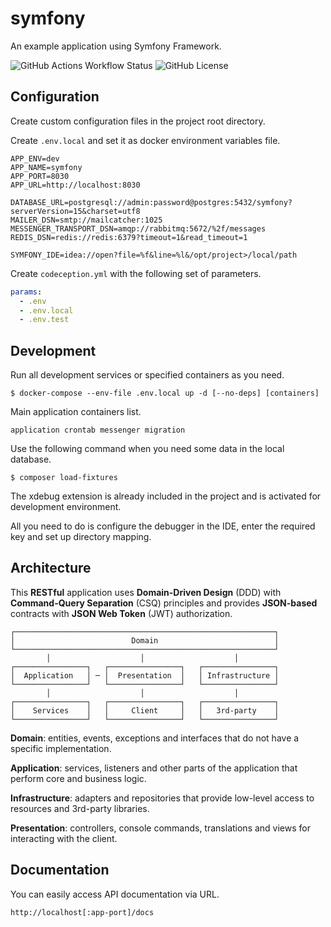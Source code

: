 # symfony

An example application using Symfony Framework.

![GitHub Actions Workflow Status](https://img.shields.io/github/actions/workflow/status/opifex/symfony/development.yml)
![GitHub License](https://img.shields.io/github/license/opifex/symfony)

## Configuration

Create custom configuration files in the project root directory.

Create `.env.local` and set it as docker environment variables file.

```dotenv
APP_ENV=dev
APP_NAME=symfony
APP_PORT=8030
APP_URL=http://localhost:8030

DATABASE_URL=postgresql://admin:password@postgres:5432/symfony?serverVersion=15&charset=utf8
MAILER_DSN=smtp://mailcatcher:1025
MESSENGER_TRANSPORT_DSN=amqp://rabbitmq:5672/%2f/messages
REDIS_DSN=redis://redis:6379?timeout=1&read_timeout=1

SYMFONY_IDE=idea://open?file=%f&line=%l&/opt/project>/local/path
```

Create `codeception.yml` with the following set of parameters.

```yaml
params:
  - .env
  - .env.local
  - .env.test
```

## Development

Run all development services or specified containers as you need.

```
$ docker-compose --env-file .env.local up -d [--no-deps] [containers]
```

Main application containers list.

```
application crontab messenger migration
```

Use the following command when you need some data in the local database.

```
$ composer load-fixtures
```

The xdebug extension is already included in the project and is activated for development environment.

All you need to do is configure the debugger in the IDE, enter the required key and set up directory mapping.

## Architecture

This **RESTful** application uses **Domain-Driven Design** (DDD) with **Command-Query Separation** (CSQ) principles and
provides **JSON-based** contracts with **JSON Web Token** (JWT) authorization.

```
┌──────────────────────────────────────────────────────────┐
│                          Domain                          │
└──────────────────────────────────────────────────────────┘
        │                    │                    │
┌────────────────┐   ┌────────────────┐   ┌────────────────┐
│  Application   │ ─ │  Presentation  │   │ Infrastructure │
└────────────────┘   └────────────────┘   └────────────────┘
        │                    │                    │
┌────────────────┐   ┌────────────────┐   ┌────────────────┐       
│    Services    │   │     Client     │   │   3rd-party    │       
└────────────────┘   └────────────────┘   └────────────────┘
```

**Domain**: entities, events, exceptions and interfaces that do not have a specific implementation.

**Application**: services, listeners and other parts of the application that perform core and business logic.

**Infrastructure**: adapters and repositories that provide low-level access to resources and 3rd-party libraries.

**Presentation**: controllers, console commands, translations and views for interacting with the client.

## Documentation

You can easily access API documentation via URL.

```
http://localhost[:app-port]/docs
```
